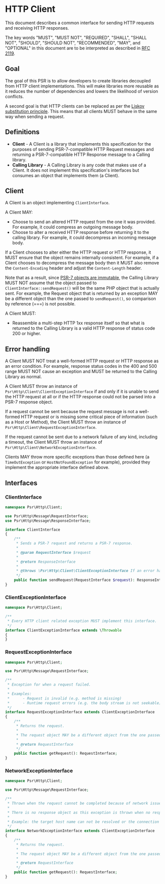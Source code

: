 HTTP Client
===========

This document describes a common interface for sending HTTP requests and receiving HTTP responses.

The key words "MUST", "MUST NOT", "REQUIRED", "SHALL", "SHALL NOT", "SHOULD",
"SHOULD NOT", "RECOMMENDED", "MAY", and "OPTIONAL" in this document are to be
interpreted as described in [RFC 2119](https://www.rfc-editor.org/rfc/rfc2119.html).

## Goal

The goal of this PSR is to allow developers to create libraries decoupled from HTTP client
implementations. This will make libraries more reusable as it reduces the number of
dependencies and lowers the likelihood of version conflicts.

A second goal is that HTTP clients can be replaced as per the
[Liskov substitution principle][Liskov]. This means that all clients MUST behave in the
same way when sending a request.

## Definitions

* **Client** - A Client is a library that implements this specification for the purposes of
sending PSR-7-compatible HTTP Request messages and returning a PSR-7-compatible HTTP Response message to a Calling library.
* **Calling Library** - A Calling Library is any code that makes use of a Client.  It does not implement
this specification's interfaces but consumes an object that implements them (a Client).

## Client

A Client is an object implementing `ClientInterface`.

A Client MAY:

* Choose to send an altered HTTP request from the one it was provided. For example, it could
compress an outgoing message body.
* Choose to alter a received HTTP response before returning it to the calling library. For example, it could
decompress an incoming message body.

If a Client chooses to alter either the HTTP request or HTTP response, it MUST ensure that the
object remains internally consistent.  For example, if a Client chooses to decompress the message
body then it MUST also remove the `Content-Encoding` header and adjust the `Content-Length` header.

Note that as a result, since [PSR-7 objects are immutable](https://github.com/php-fig/fig-standards/blob/master/accepted/PSR-7-http-message-meta.md#why-value-objects),
the Calling Library MUST NOT assume that the object passed to `ClientInterface::sendRequest()` will be the same PHP object
that is actually sent. For example, the Request object that is returned by an exception MAY be a different object than
the one passed to `sendRequest()`, so comparison by reference (===) is not possible.

A Client MUST:

* Reassemble a multi-step HTTP 1xx response itself so that what is returned to the Calling Library is a valid HTTP response
of status code 200 or higher.

## Error handling

A Client MUST NOT treat a well-formed HTTP request or HTTP response as an error condition. For example, response
status codes in the 400 and 500 range MUST NOT cause an exception and MUST be returned to the Calling Library as normal.

A Client MUST throw an instance of `Psr\Http\Client\ClientExceptionInterface` if and only if it is unable to send
the HTTP request at all or if the HTTP response could not be parsed into a PSR-7 response object.

If a request cannot be sent because the request message is not a well-formed HTTP request or is missing some critical
piece of information (such as a Host or Method), the Client MUST throw an instance of `Psr\Http\Client\RequestExceptionInterface`.

If the request cannot be sent due to a network failure of any kind, including a timeout, the Client MUST throw an
instance of `Psr\Http\Client\NetworkExceptionInterface`.

Clients MAY throw more specific exceptions than those defined here (a `TimeOutException` or `HostNotFoundException` for
example), provided they implement the appropriate interface defined above.

## Interfaces

### ClientInterface

```php
namespace Psr\Http\Client;

use Psr\Http\Message\RequestInterface;
use Psr\Http\Message\ResponseInterface;

interface ClientInterface
{
    /**
     * Sends a PSR-7 request and returns a PSR-7 response.
     *
     * @param RequestInterface $request
     *
     * @return ResponseInterface
     *
     * @throws \Psr\Http\Client\ClientExceptionInterface If an error happens while processing the request.
     */
    public function sendRequest(RequestInterface $request): ResponseInterface;
}
```

### ClientExceptionInterface

```php
namespace Psr\Http\Client;

/**
 * Every HTTP client related exception MUST implement this interface.
 */
interface ClientExceptionInterface extends \Throwable
{
}
```

### RequestExceptionInterface

```php
namespace Psr\Http\Client;

use Psr\Http\Message\RequestInterface;

/**
 * Exception for when a request failed.
 *
 * Examples:
 *      - Request is invalid (e.g. method is missing)
 *      - Runtime request errors (e.g. the body stream is not seekable)
 */
interface RequestExceptionInterface extends ClientExceptionInterface
{
    /**
     * Returns the request.
     *
     * The request object MAY be a different object from the one passed to ClientInterface::sendRequest()
     *
     * @return RequestInterface
     */
    public function getRequest(): RequestInterface;
}
```

### NetworkExceptionInterface

```php
namespace Psr\Http\Client;

use Psr\Http\Message\RequestInterface;

/**
 * Thrown when the request cannot be completed because of network issues.
 *
 * There is no response object as this exception is thrown when no response has been received.
 *
 * Example: the target host name can not be resolved or the connection failed.
 */
interface NetworkExceptionInterface extends ClientExceptionInterface
{
    /**
     * Returns the request.
     *
     * The request object MAY be a different object from the one passed to ClientInterface::sendRequest()
     *
     * @return RequestInterface
     */
    public function getRequest(): RequestInterface;
}
```

[Liskov]: https://en.wikipedia.org/wiki/Liskov_substitution_principle
